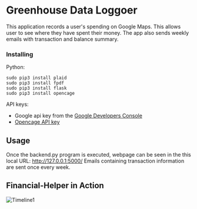 # Greenhouse Data Loggoer

This application records a user's spending on Google Maps. This allows user to see where they have spent their money. The app also sends weekly emails with transaction and balance summary.


### Installing
Python:
```
sudo pip3 install plaid
sudo pip3 install fpdf
sudo pip3 install flask 
sudo pip3 install opencage
```
API keys:
* Google api key from the [Google Developers Console](https://console.developers.google.com)
* [Opencage API key](https://opencagedata.com/api)

## Usage
Once the backend.py program is executed, webpage can be seen in the this local URL: http://127.0.0.1:5000/
Emails containing transaction information are sent once every week. 



## Financial-Helper in Action
![Timeline1](https://user-images.githubusercontent.com/42727015/63823104-ac65cd00-c920-11e9-8b54-dae485022140.gif)



